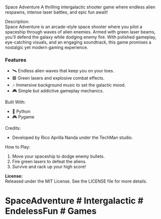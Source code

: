 Space Adventure
A thrilling intergalactic shooter game where endless alien respawns, intense laser battles, and epic fun await!

Description:  
Space Adventure is an arcade-style space shooter where you pilot a spaceship through waves of alien enemies. Armed with green laser beams, you'll defend the galaxy while dodging enemy fire. With polished gameplay, eye-catching visuals, and an engaging soundtrack, this game promises a nostalgic yet modern gaming experience.

### Features  
- 🛰️ Endless alien waves that keep you on your toes.  
- 🟩 Green lasers and explosive combat effects.  
- 🎶 Immersive background music to set the galactic mood.  
- 🎮 Simple but addictive gameplay mechanics.
  

Built With:  
- 🐍 Python  
- 🎮 Pygame
  

Credits:  
- Developed by Rico Aprilla Nanda under the TechMan studio.
  

How to Play:  
1. Move your spaceship to dodge enemy bullets.  
2. Fire green lasers to defeat the aliens.  
3. Survive and rack up your high score!  


**License:**  
Released under the MIT License. See the LICENSE file for more details.  

# SpaceAdventure # Intergalactic # EndelessFun # Games
